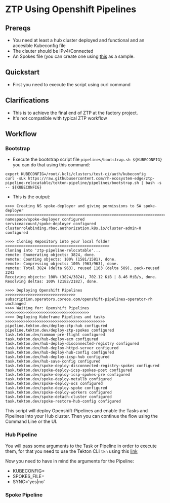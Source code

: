 # ZTP Using Openshift Pipelines

## Prereqs

- You need at least a hub cluster deployed and functional and an accesible Kubeconfig file
- The clsuter should be IPv4/Connected
- An Spokes file (you can create one using [this](https://github.com/rh-ecosystem-edge/ztp-pipeline-relocatable/blob/tekton-pipeline/examples/config.yaml) as a sample.

## Quickstart

- First you need to execute the script using curl command

## Clarifications

- This is to achieve the final end of ZTP at the factory project.
- It's not compatible with typical ZTP workflow

## Workflow

### Bootstrap

- Execute the bootstrap script file `pipelines/bootstrap.sh ${KUBECONFIG}` you can do that using this command:

```
export KUBECONFIG=/root/.kcli/clusters/test-ci/auth/kubeconfig
curl -sLk https://raw.githubusercontent.com/rh-ecosystem-edge/ztp-pipeline-relocatable/tekton-pipeline/pipelines/bootstrap.sh | bash -s -- ${KUBECONFIG}
```

- This is the output:

```
>>>> Creating NS spoke-deployer and giving permissions to SA spoke-deployer
>>>>>>>>>>>>>>>>>>>>>>>>>>>>>>>>>>>>>>>>>>>>>>>>>>>>>>>>>>>>>>>>>>>>>>>>>>>>>>>>>>>>>>>
namespace/spoke-deployer configured
serviceaccount/spoke-deployer configured
clusterrolebinding.rbac.authorization.k8s.io/cluster-admin-0 configured

>>>> Cloning Repository into your local folder
>>>>>>>>>>>>>>>>>>>>>>>>>>>>>>>>>>>>>>>>>>>>>>
Cloning into 'ztp-pipeline-relocatable'...
remote: Enumerating objects: 3824, done.
remote: Counting objects: 100% (1581/1581), done.
remote: Compressing objects: 100% (963/963), done.
remote: Total 3824 (delta 963), reused 1163 (delta 589), pack-reused 2243
Receiving objects: 100% (3824/3824), 702.12 KiB | 8.46 MiB/s, done.
Resolving deltas: 100% (2182/2182), done.

>>>> Deploying Openshift Pipelines
>>>>>>>>>>>>>>>>>>>>>>>>>>>>>>>
subscription.operators.coreos.com/openshift-pipelines-operator-rh unchanged
>>>> Waiting for: Openshift Pipelines
>>>>>>>>>>>>>>>>>>>>>>>>>>>>>>>>>>>>>
>>>> Deploying Kubeframe Pipelines and tasks
>>>>>>>>>>>>>>>>>>>>>>>>>>>>>>>>>>>>>>>>>>>>
pipeline.tekton.dev/deploy-ztp-hub configured
pipeline.tekton.dev/deploy-ztp-spokes configured
task.tekton.dev/common-pre-flight configured
task.tekton.dev/hub-deploy-acm configured
task.tekton.dev/hub-deploy-disconnected-registry configured
task.tekton.dev/hub-deploy-httpd-server configured
task.tekton.dev/hub-deploy-hub-config configured
task.tekton.dev/hub-deploy-icsp-hub configured
task.tekton.dev/hub-save-config configured
task.tekton.dev/spoke-deploy-disconnected-registry-spokes configured
task.tekton.dev/spoke-deploy-icsp-spokes-post configured
task.tekton.dev/spoke-deploy-icsp-spokes-pre configured
task.tekton.dev/spoke-deploy-metallb configured
task.tekton.dev/spoke-deploy-ocs configured
task.tekton.dev/spoke-deploy-spoke configured
task.tekton.dev/spoke-deploy-workers configured
task.tekton.dev/spoke-detach-cluster configured
task.tekton.dev/spoke-restore-hub-config configured
```

This script will deploy Openshift-Pipelines and enable the Tasks and Pipelines into your Hub cluster.
Then you can continue the flow using the Command Line or the UI.

### Hub Pipeline

You will pass some arguments to the Task or Pipeline in order to execute them, for that you need to use the Tekton CLI `tkn` using this [link](https://mirror.openshift.com/pub/openshift-v4/x86_64/clients/pipeline/latest/tkn-linux-amd64-0.21.0.tar.gz)

Now you need to have in mind the arguments for the Pipeline:

- KUBECONFIG=
- SPOKES_FILE=
- SYNC='yes|no'

### Spoke Pipeline
